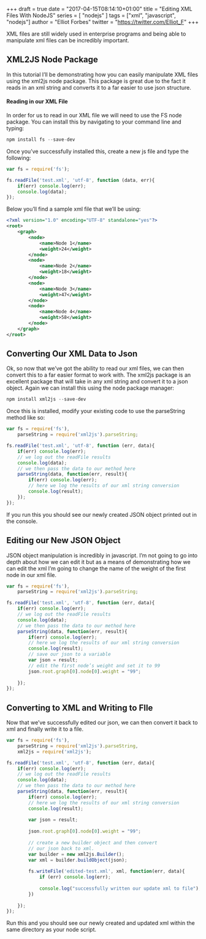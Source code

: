 +++
draft = true
date = "2017-04-15T08:14:10+01:00"
title = "Editing XML Files With NodeJS"
series = [ "nodejs" ]
tags = ["xml", "javascript", "nodejs"]
author = "Elliot Forbes"
twitter = "https://twitter.com/Elliot_F"
+++

<p>XML files are still widely used in enterprise programs and being able to manipulate xml files can be incredibly important.</p>

<h2>XML2JS Node Package</h2>

<p>In this tutorial I’ll be demonstrating how you can easily manipulate XML files using the xml2js node package. This package is great due to the fact it reads in an xml string and converts it to a far easier to use json structure. </p>

<h4>Reading in our XML File</h4>

<p>In order for us to read in our XML file we will need to use the FS node package. You can install this by navigating to your command line and typing: </p>

~~~c
npm install fs --save-dev
~~~

<p>Once you’ve successfully installed this, create a new js file and type the following: </p>

~~~js
var fs = require('fs');

fs.readFile('test.xml', 'utf-8', function (data, err){
    if(err) console.log(err);
    console.log(data);    
});       
~~~

<p>Below you’ll find a sample xml file that we’ll be using:</p>

~~~xml
<?xml version="1.0" encoding="UTF-8" standalone="yes"?>
<root>
    <graph>
        <node>
            <name>Node 1</name>
            <weight>24</weight>
        </node>
        <node>
            <name>Node 2</name>
            <weight>18</weight>
        </node>
        <node>
            <name>Node 3</name>
            <weight>47</weight>
        </node>
        <node>
            <name>Node 4</name>
            <weight>58</weight>
        </node>
    </graph>
</root>
~~~

<h2>Converting Our XML Data to Json</h2>

<p>Ok, so now that we’ve got the ability to read our xml files, we can then convert this to a far easier format to work with. The xml2js package is an excellent package that will take in any xml string and convert it to a json object. Again we can install this using the node package manager:</p>

~~~c
npm install xml2js --save-dev
~~~

<p>Once this is installed, modify your existing code to use the parseString method like so: </p>

~~~js
var fs = require('fs'),
    parseString = require('xml2js').parseString;

fs.readFile('test.xml', 'utf-8', function (err, data){
    if(err) console.log(err);
    // we log out the readFile results    
    console.log(data);
    // we then pass the data to our method here
    parseString(data, function(err, result){
        if(err) console.log(err);
        // here we log the results of our xml string conversion
        console.log(result); 
    });
});       
~~~

<p>If you run this you should see our newly created JSON object printed out in the console.</p>

<h2>Editing our New JSON Object</h2>

<p>JSON object manipulation is incredibly in javascript. I’m not going to go into depth about how we can edit it but as a means of demonstrating how we can edit the xml I’m going to change the name of the weight of the first node in our xml file. </p>

~~~js
var fs = require('fs'),
    parseString = require('xml2js').parseString;

fs.readFile('test.xml', 'utf-8', function (err, data){
    if(err) console.log(err);
    // we log out the readFile results    
    console.log(data);
    // we then pass the data to our method here
    parseString(data, function(err, result){
        if(err) console.log(err);
        // here we log the results of our xml string conversion
        console.log(result); 
        // save our json to a variable
        var json = result;
        // edit the first node’s weight and set it to 99
        json.root.graph[0].node[0].weight = "99";
                  
    });
});       
~~~

<h2>Converting to XML and Writing to FIle</h2>

<p>Now that we’ve successfully edited our json, we can then convert it back to xml and finally write it to a file.</p>

~~~js
var fs = require('fs'),
    parseString = require('xml2js').parseString,
    xml2js = require('xml2js');

fs.readFile('test.xml', 'utf-8', function (err, data){
    if(err) console.log(err);
    // we log out the readFile results    
    console.log(data);
    // we then pass the data to our method here
    parseString(data, function(err, result){
        if(err) console.log(err);
        // here we log the results of our xml string conversion
        console.log(result); 
        
        var json = result;
        
        json.root.graph[0].node[0].weight = "99";
        
        // create a new builder object and then convert
        // our json back to xml.
        var builder = new xml2js.Builder();
        var xml = builder.buildObject(json);
        
        fs.writeFile('edited-test.xml', xml, function(err, data){
            if (err) console.log(err);
            
            console.log("successfully written our update xml to file");
        })
                  
    });
});       
~~~

<p>Run this and you should see our newly created and updated xml within the same directory as your node script.</p>